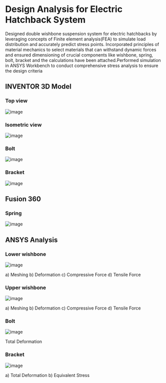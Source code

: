 # Design Analysis for Electric Hatchback System
Designed double wishbone suspension system for electric hatchbacks by leveraging concepts of Finite element analysis(FEA) to simulate load distribution and accurately predict stress points. Incorporated principles of material mechanics to select materials that can withstand dynamic forces and ensured dimensioning of crucial components like wishbone, spring, bolt, bracket and the calculations have been attached.Performed simulation in ANSYS Workbench to conduct comprehensive stress analysis to ensure the design criteria

## INVENTOR 3D Model
### Top view
![image](https://github.com/user-attachments/assets/0a6be178-5f5c-449a-b076-6ba00a7cf946)

### Isometric view
![image](https://github.com/user-attachments/assets/470a40aa-14a6-465f-bc5e-1169080c4af4)

### Bolt
![image](https://github.com/user-attachments/assets/ad07b56a-9573-4839-ae8d-d2d175d386d4)

### Bracket
![image](https://github.com/user-attachments/assets/5d18e0c3-924e-4f1c-b012-a6dc37eb3fe5)

## Fusion 360 
### Spring
![image](https://github.com/user-attachments/assets/6cb32ade-07d2-4c5f-b8d6-d09bc65cab1b)

## ANSYS Analysis
### Lower wishbone
![image](https://github.com/user-attachments/assets/22db626c-870d-4c9a-bfe7-c02495fdbb1d)

a) Meshing b) Deformation c) Compressive Force d) Tensile Force

### Upper wishbone
![image](https://github.com/user-attachments/assets/f731fb19-acbf-4e98-a786-b859698f8f57)

a) Meshing b) Deformation c) Compressive Force d) Tensile Force

### Bolt
![image](https://github.com/user-attachments/assets/2b7c8bfb-0f17-48ad-874a-36dd88a2534d)

Total Deformation

### Bracket
![image](https://github.com/user-attachments/assets/5a5daafc-1f15-4374-b675-88489c587837)

a) Total Deformation b) Equivalent Stress


